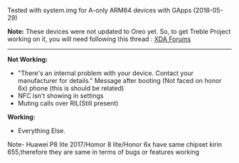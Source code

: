 Tested with system.img for A-only ARM64 devices with GApps (2018-05-29)

**Note:** These devices were not updated to Oreo yet. 
So, to get Treble Project working on it, you will need following this thread : [XDA Forums](https://forum.xda-developers.com/p8lite/p8-lite-2017-discussion/guide-holy-emui8-treble-rom-pra-lx1-t3773216)

***
**Not Working:**

- "There's an internal problem with your device. Contact your manufacturer for details." Message after booting (Not faced on honor 6x)
  phone (this is should be related)
- NFC isn't showing in settings
- Muting calls over RIL(Still present)

**Working:**
- Everything Else.

Note- Huawei P8 lite 2017/Homor 8 lite/Honor 6x have same chipset kirin 655,therefore they are same in terms of bugs or features working